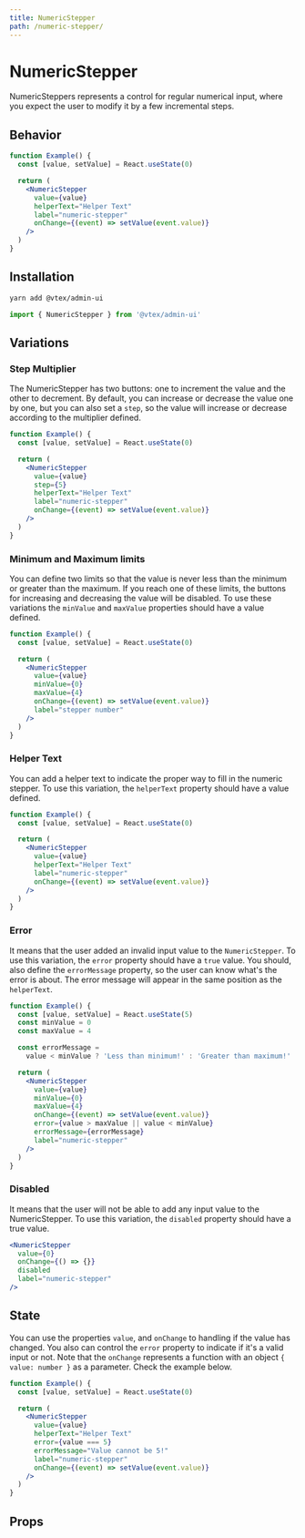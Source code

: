 ```yaml
---
title: NumericStepper
path: /numeric-stepper/
---
```


# NumericStepper

NumericSteppers represents a control for regular numerical input, where you expect the user to modify it by a few incremental steps.

## Behavior

```jsx
function Example() {
  const [value, setValue] = React.useState(0)

  return (
    <NumericStepper
      value={value}
      helperText="Helper Text"
      label="numeric-stepper"
      onChange={(event) => setValue(event.value)}
    />
  )
}
```

## Installation

```sh isStatic
yarn add @vtex/admin-ui
```

```jsx isStatic
import { NumericStepper } from '@vtex/admin-ui'
```

## Variations

### Step Multiplier

The NumericStepper has two buttons: one to increment the value and the other to decrement. By default, you can increase or decrease the value one by one, but you can also set a `step`, so the value will increase or decrease according to the multiplier defined.

```jsx
function Example() {
  const [value, setValue] = React.useState(0)

  return (
    <NumericStepper
      value={value}
      step={5}
      helperText="Helper Text"
      label="numeric-stepper"
      onChange={(event) => setValue(event.value)}
    />
  )
}
```

### Minimum and Maximum limits

You can define two limits so that the value is never less than the minimum or greater than the maximum. If you reach one of these limits, the buttons for increasing and decreasing the value will be disabled. To use these variations the `minValue` and `maxValue` properties should have a value defined.

```jsx
function Example() {
  const [value, setValue] = React.useState(0)

  return (
    <NumericStepper
      value={value}
      minValue={0}
      maxValue={4}
      onChange={(event) => setValue(event.value)}
      label="stepper number"
    />
  )
}
```

### Helper Text

You can add a helper text to indicate the proper way to fill in the numeric stepper. To use this variation, the `helperText` property should have a value defined.

```jsx
function Example() {
  const [value, setValue] = React.useState(0)

  return (
    <NumericStepper
      value={value}
      helperText="Helper Text"
      label="numeric-stepper"
      onChange={(event) => setValue(event.value)}
    />
  )
}
```

### Error

It means that the user added an invalid input value to the `NumericStepper`. To use this variation, the `error` property should have a `true` value. You should, also define the `errorMessage` property, so the user can know what's the error is about. The error message will appear in the same position as the `helperText`.

```jsx
function Example() {
  const [value, setValue] = React.useState(5)
  const minValue = 0
  const maxValue = 4

  const errorMessage =
    value < minValue ? 'Less than minimum!' : 'Greater than maximum!'

  return (
    <NumericStepper
      value={value}
      minValue={0}
      maxValue={4}
      onChange={(event) => setValue(event.value)}
      error={value > maxValue || value < minValue}
      errorMessage={errorMessage}
      label="numeric-stepper"
    />
  )
}
```

### Disabled

It means that the user will not be able to add any input value to the NumericStepper. To use this variation, the `disabled` property should have a true value.

```jsx
<NumericStepper
  value={0}
  onChange={() => {}}
  disabled
  label="numeric-stepper"
/>
```

## State

You can use the properties `value`, and `onChange` to handling if the value has changed. You also can control the `error` property to indicate if it's a valid input or not. Note that the `onChange` represents a function with an object `{ value: number }` as a parameter. Check the example below.

```jsx
function Example() {
  const [value, setValue] = React.useState(0)

  return (
    <NumericStepper
      value={value}
      helperText="Helper Text"
      error={value === 5}
      errorMessage="Value cannot be 5!"
      label="numeric-stepper"
      onChange={(event) => setValue(event.value)}
    />
  )
}
```

## Props

